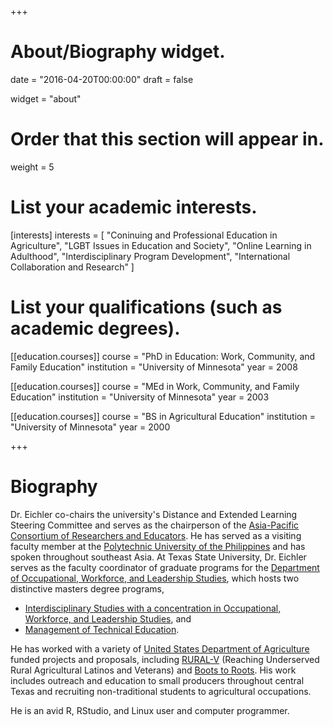 +++
# About/Biography widget.

date = "2016-04-20T00:00:00"
draft = false

widget = "about"

# Order that this section will appear in.
weight = 5

# List your academic interests.
[interests]
  interests = [
    "Coninuing and Professional Education in Agriculture",
    "LGBT Issues in Education and Society",
    "Online Learning in Adulthood",
    "Interdisciplinary Program Development",
    "International Collaboration and Research"
  ]

# List your qualifications (such as academic degrees).
[[education.courses]]
  course = "PhD in Education: Work, Community, and Family Education"
  institution = "University of Minnesota"
  year = 2008

[[education.courses]]
  course = "MEd in Work, Community, and Family Education"
  institution = "University of Minnesota"
  year = 2003

[[education.courses]]
  course = "BS in Agricultural Education"
  institution = "University of Minnesota"
  year = 2000
  
 
+++

# Biography

Dr. Eichler co-chairs the university's Distance and Extended Learning Steering Committee and serves as the chairperson of the [Asia-Pacific Consortium of Researchers and Educators](http://apcoreinc.org/). He has served as a visiting faculty member at the [Polytechnic University of the Philippines](https://www.pup.edu.ph/) and has spoken throughout southeast Asia. At Texas State University, Dr. Eichler serves as the faculty coordinator of graduate programs for the [Department of Occupational, Workforce, and Leadership Studies](http://www.owls.txstate.edu/), which hosts two distinctive masters degree programs,

* [Interdisciplinary Studies with a concentration in Occupational, Workforce, and Leadership Studies](http://www.owls.txstate.edu/graduate-degrees/interdisciplinary-studies.html), and
* [Management of Technical Education](http://www.owls.txstate.edu/graduate-degrees/management-technical-education.html).

He has worked with a variety of [United States Department of Agriculture](http://www.usda.gov) funded projects and proposals, including [RURAL-V](http://www.smallproducersinitiative.txstate.edu/) (Reaching Underserved Rural Agricultural Latinos and Veterans) and [Boots to Roots](http://www.boots2roots.txstate.edu/). His work includes outreach and education to small producers throughout central Texas and recruiting non-traditional students to agricultural occupations.

He is an avid R, RStudio, and Linux user and computer programmer.